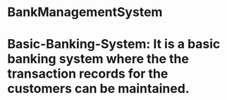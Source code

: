 # BankManagementSystem
# Basic-Banking-System: It is a basic banking system where the the transaction records for the customers can be maintained.
